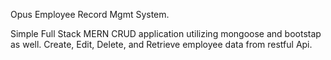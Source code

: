 Opus Employee Record Mgmt System.

Simple Full Stack MERN CRUD application utilizing mongoose and bootstap as well.
Create, Edit, Delete, and Retrieve employee data from restful Api.

